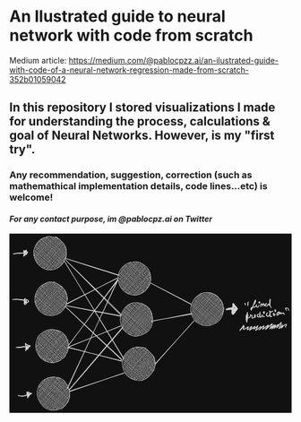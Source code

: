 # An Ilustrated guide to neural network with code from scratch

Medium article: https://medium.com/@pablocpzz.ai/an-ilustrated-guide-with-code-of-a-neural-network-regression-made-from-scratch-352b01059042

## In this repository I stored visualizations I made for understanding the process, calculations & goal of Neural Networks. However, is my "first try". 
### **Any recommendation, suggestion, correction (such as mathemathical implementation details, code lines...etc) is welcome!**
#### *For any contact purpose, im @pablocpz.ai on Twitter*
<img src="notebook cover.png" alt="notebook cover" width="700" style="display: block; margin: 0 auto;">
